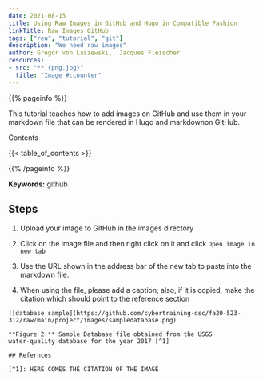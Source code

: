```yaml
---
date: 2021-08-15
title: Using Raw Images in GitHub and Hugo in Compatible Fashion
linkTitle: Raw Images GitHub
tags: ["reu", "tutorial", "git"]
description: "We need raw images"
author: Gregor von Laszewski,  Jacques Fleischer
resources:
- src: "**.{png,jpg}"
  title: "Image #:counter"
---
```



{{% pageinfo %}}

This tutorial teaches how to add images on GitHub and use them in your
markdown file that can be rendered in Hugo and markdownon GitHub.

Contents

{{< table_of_contents >}}

{{% /pageinfo %}}

**Keywords:** github


## Steps

1. Upload your image to GitHub in the images directory

2. Click on the image file and then right click on it and click `Open image in new tab`

3. Use the URL shown in the address bar of the new tab to paste into
   the markdown file.

4. When using the file, please add a caption; also, if it is copied, make
   the citation which should point to the reference section

```
![database sample](https://github.com/cybertraining-dsc/fa20-523-312/raw/main/project/images/sampledatabase.png)

**Figure 2:** Sample Database file obtained from the USGS
water-quality database for the year 2017 [^1]

## Refernces

[^1]: HERE COMES THE CITATION OF THE IMAGE

```

